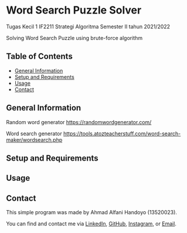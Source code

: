 # Word Search Puzzle Solver
Tugas Kecil 1 IF2211 Strategi Algoritma
Semester II tahun 2021/2022

Solving Word Search Puzzle using brute-force algorithm

## Table of Contents
* [General Information](#general-information)
* [Setup and Requirements](#setup-and-requirements)
* [Usage](#usage)
* [Contact](#contact)

## General Information
Random word generator
https://randomwordgenerator.com/

Word search generator
https://tools.atozteacherstuff.com/word-search-maker/wordsearch.php

## Setup and Requirements

## Usage

## Contact
This simple program was made by Ahmad Alfani Handoyo (13520023).

You can find and contact me via <a href="http://www.linkedin.com/in/ahmad-alfani-handoyo/">LinkedIn</a>, <a href="http://github.com/blueguy42">GitHub</a>, <a href="http://www.instagram.com/afanhandoyo/">Instagram</a>, or <a href="mailto:ahmadalfanihandoyo1@gmail.com">Email</a>.